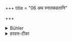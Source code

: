 +++
title = "06 अथ स्नातकव्रतानि"

+++

<details><summary>Bühler</summary>

6. Now follow the observances (chiefly to be kept) by a Snātaka.
</details>

<details><summary>हरदत्त-टीका</summary>

## सूत्रम्
अथ स्नातकव्रतानि ॥ ६ ॥  
### टिप्पनी
इत उत्तरं स्नातकव्रतान्यधिकृतानि वेदितव्यानि । यद्यपि वक्ष्यमाणेषु कानिचित् साधारणान्यपि भवन्ति तथाऽपि भूम्ना स्नातकव्रतान्यधिक्रियन्ते ॥६॥
</details>
